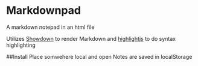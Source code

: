 Markdownpad
===========

A markdown notepad in an html file 

Utilizes [Showdown](https://github.com/coreyti/showdown) to render Markdown and [highlightjs](http://api.yandex.ru/jslibs/libs.xml#highlightjs) to do syntax highlighting

##Install
Place somwehere local and open
Notes are saved in localStorage
